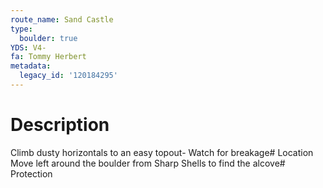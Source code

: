 ```yaml
---
route_name: Sand Castle
type:
  boulder: true
YDS: V4-
fa: Tommy Herbert
metadata:
  legacy_id: '120184295'
---
```

# Description
Climb dusty horizontals to an easy topout- Watch for breakage# Location
Move left around the boulder from Sharp Shells to find the alcove# Protection
